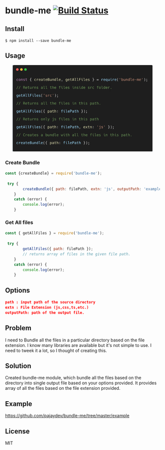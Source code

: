 # bundle-me [![Build Status](https://travis-ci.org/pajaydev/bundle-me.svg?branch=master)](https://travis-ci.org/pajaydev/bundle-me)


## Install

```
$ npm install --save bundle-me
```


## Usage

<p align="center">
<img src="./static/bundleme.png" height="280">
</p>

### Create Bundle

```js
const {createBundle} = require('bundle-me');

 try {
        createBundle({ path: filePath, extn: 'js', outputPath: 'example/bundle.js'})// creates bundle and returns the output path.
    }
    catch (error) {
        console.log(error);
    }
```

### Get All files

```js
const { getAllFiles } = require('bundle-me');

 try {
        getAllFiles({ path: filePath }); 
        // returns array of files in the given file path.
    }
    catch (error) {
        console.log(error);
    }
```

## Options

```json
path : input path of the source directory
extn : File Extension (js,css,ts,etc.)
outputPath: path of the output file. 
```


## Problem

I need to Bundle all the files in a particular directory based on the file extension. I know many libraries are available but it's not simple to use. I need to tweek it a lot, so I thought of creating this.

## Solution

Created bundle-me module, which bundle all the files based on the directory into single output file based on your options provided. It provides array of all the files based on the file extension provided.

## Example
https://github.com/pajaydev/bundle-me/tree/master/example

## License

MIT 
